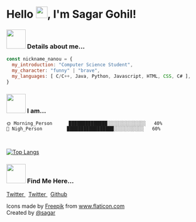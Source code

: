 <h1> Hello <img src="https://github.com/TheDudeThatCode/TheDudeThatCode/blob/master/Assets/Hi.gif" width="30px">, I'm Sagar Gohil! </h1>

### <img src="https://media.giphy.com/media/LRlblMDrxibqF42H44/giphy.gif" width="50"> Details about me...  

```javascript
const nickname_nanou = {
  my_introduction: "Computer Science Student",
  my_character: "funny" | "brave",
  my_languages: [ C/C++, Java, Python, Javascript, HTML, CSS, C# ],
}
```
### <img src="https://media.giphy.com/media/E7cElIn0u8EryF4i1u/giphy.gif" width=50> I am...

```text
🌞 Morning_Person      ██████████████░░░░░░░░░░░░░░   40%
🌙 Nigh_Person         █████████████████░░░░░░░░░░░   60% 

```
<br>

[![Top Langs](https://github-readme-stats.vercel.app/api/top-langs/?username=sagarbgohil&layout=compact&theme=vision-friendly-dark)](https://github.com/sagarbgohil/github-readme-stats)

### <img src="https://media.giphy.com/media/Q5pH4UmOiQciITstXU/giphy.gif" width=50> Find Me Here...

<p align="left">
<a href="[https://twitter.com/NanouuSymeon](https://twitter.com/SagarbGohil)">
  Twitter
 </a> &nbsp;
<a href="[https://dribbble.com/nanouu](https://www.linkedin.com/in/gohilsagar/)">
  Twitter
</a> &nbsp;
<a href="https://github.com/sagarbgohil">
  Github
</a>
</p>

<div>Icons made by <a href="https://www.freepik.com" title="Freepik">Freepik</a> from <a href="https://www.flaticon.com/" title="Flaticon">www.flaticon.com</a></div>
<div>Created by <a href="https://github.com/sagarbgohil">@sagar</a></div>


